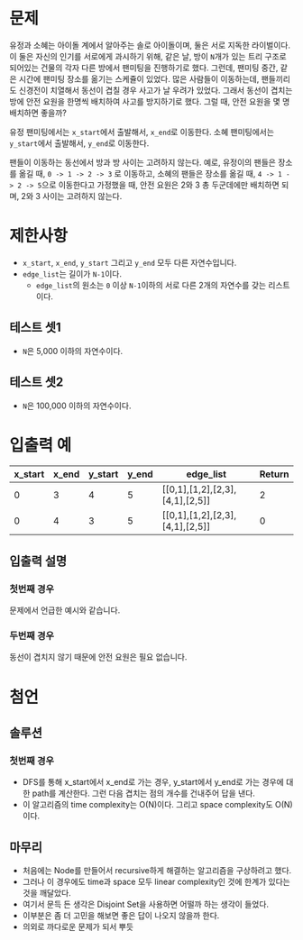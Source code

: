 # 문제
유정과 소혜는 아이돌 계에서 알아주는 솔로 아이돌이며, 둘은 서로 지독한 라이벌이다.
이 둘은 자신의 인기를 서로에게 과시하기 위해, 같은 날,
방이 `N`개가 있는 트리 구조로 되어있는 건물의 각자 다른 방에서 팬미팅을 진행하기로 했다.
그런데, 팬미팅 중간, 같은 시간에 팬미팅 장소를 옮기는 스케쥴이 있었다.
많은 사람들이 이동하는데, 팬들끼리도 신경전이 치열해서 동선이 겹칠 경우 사고가 날 우려가 있었다.
그래서 동선이 겹치는 방에 안전 요원을 한명씩 배치하여 사고를 방지하기로 했다.
그럴 때, 안전 요원을 몇 명 배치하면 좋을까?

유정 팬미팅에서는 `x_start`에서 출발해서, `x_end`로 이동한다.
소혜 팬미팅에서는 `y_start`에서 출발해서, `y_end`로 이동한다.

팬들이 이동하는 동선에서 방과 방 사이는 고려하지 않는다.
예로, 유정이의 팬들은 장소를 옮길 때, `0 -> 1 -> 2 -> 3` 로 이동하고,
소혜의 팬들은 장소를 옮길 때, `4 -> 1 -> 2 -> 5`으로 이동한다고 가정했을 때,
안전 요원은 2와 3 총 두군데에만 배치하면 되며, 2와 3 사이는 고려하지 않는다.

# 제한사항
* `x_start`, `x_end`, `y_start` 그리고 `y_end` 모두 다른 자연수입니다.
* `edge_list`는 길이가 `N-1`이다.
    * `edge_list`의 원소는 `0` 이상 `N-1`이하의 서로 다른 2개의 자연수를 갖는 리스트이다.

## 테스트 셋1
* `N`은 5,000 이하의 자연수이다.

## 테스트 셋2
* `N`은 100,000 이하의 자연수이다.

# 입출력 예
| x_start | x_end | y_start | y_end | edge_list | Return |
|---------|-------|---------|-------|-----------|--------|
| 0       | 3     | 4       | 5     | [[0,1],[1,2],[2,3],[4,1],[2,5]] | 2 |
| 0       | 4     | 3       | 5     | [[0,1],[1,2],[2,3],[4,1],[2,5]] | 0 |

## 입출력 설명
### 첫번째 경우
문제에서 언급한 예시와 같습니다.

### 두번째 경우
동선이 겹치지 않기 때문에 안전 요원은 필요 없습니다.

# 첨언
## 솔루션
### 첫번째 경우
* DFS를 통해 x_start에서 x_end로 가는 경우, y_start에서 y_end로 가는 경우에 대한 path를 계산한다.
  그런 다음 겹치는 점의 개수를 건내주어 답을 낸다.
* 이 알고리즘의 time complexity는 O(N)이다. 그리고 space complexity도 O(N)이다. 

## 마무리
* 처음에는 Node를 만들어서 recursive하게 해결하는 알고리즘을 구상하려고 했다.
* 그러나 이 경우에도 time과 space 모두 linear complexity인 것에 한계가 있다는 것을 깨달았다.
* 여기서 문득 든 생각은 Disjoint Set을 사용하면 어떨까 하는 생각이 들었다.
* 이부분은 좀 더 고민을 해보면 좋은 답이 나오지 않을까 한다.
* 의외로 까다로운 문제가 되서 뿌듯
